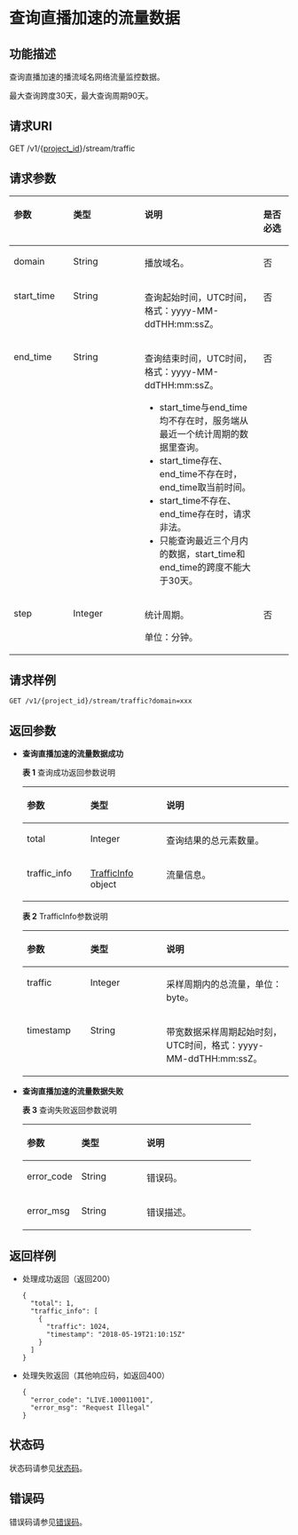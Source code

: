 # 查询直播加速的流量数据<a name="live_03_0015"></a>

## 功能描述<a name="section1957342668150255"></a>

查询直播加速的播流域名网络流量监控数据。

最大查询跨度30天，最大查询周期90天。

## 请求URI<a name="section1931285125150255"></a>

GET /v1/\{[project\_id](获取项目ID.md)\}/stream/traffic

## 请求参数<a name="section1506386570150255"></a>

<a name="table1235062887150255"></a>
<table><thead align="left"><tr id="row260468041150255"><th class="cellrowborder" valign="top" width="21.279999999999998%" id="mcps1.1.5.1.1"><p id="p2137011526150255"><a name="p2137011526150255"></a><a name="p2137011526150255"></a>参数</p>
</th>
<th class="cellrowborder" valign="top" width="25.53%" id="mcps1.1.5.1.2"><p id="p1947146384150255"><a name="p1947146384150255"></a><a name="p1947146384150255"></a>类型</p>
</th>
<th class="cellrowborder" valign="top" width="42.55%" id="mcps1.1.5.1.3"><p id="p1810788042150255"><a name="p1810788042150255"></a><a name="p1810788042150255"></a>说明</p>
</th>
<th class="cellrowborder" valign="top" width="10.639999999999999%" id="mcps1.1.5.1.4"><p id="p620528052150255"><a name="p620528052150255"></a><a name="p620528052150255"></a>是否必选</p>
</th>
</tr>
</thead>
<tbody><tr id="row789876537150255"><td class="cellrowborder" valign="top" width="21.279999999999998%" headers="mcps1.1.5.1.1 "><p id="p1252334749150255"><a name="p1252334749150255"></a><a name="p1252334749150255"></a>domain</p>
</td>
<td class="cellrowborder" valign="top" width="25.53%" headers="mcps1.1.5.1.2 "><p id="p1754192014241"><a name="p1754192014241"></a><a name="p1754192014241"></a>String</p>
</td>
<td class="cellrowborder" valign="top" width="42.55%" headers="mcps1.1.5.1.3 "><p id="p1932726356150255"><a name="p1932726356150255"></a><a name="p1932726356150255"></a>播放域名。</p>
</td>
<td class="cellrowborder" valign="top" width="10.639999999999999%" headers="mcps1.1.5.1.4 "><p id="p654155902150255"><a name="p654155902150255"></a><a name="p654155902150255"></a>否</p>
</td>
</tr>
<tr id="row966105258150255"><td class="cellrowborder" valign="top" width="21.279999999999998%" headers="mcps1.1.5.1.1 "><p id="p1612337086150255"><a name="p1612337086150255"></a><a name="p1612337086150255"></a>start_time</p>
</td>
<td class="cellrowborder" valign="top" width="25.53%" headers="mcps1.1.5.1.2 "><p id="p155461820172410"><a name="p155461820172410"></a><a name="p155461820172410"></a>String</p>
</td>
<td class="cellrowborder" valign="top" width="42.55%" headers="mcps1.1.5.1.3 "><p id="p1109984189150255"><a name="p1109984189150255"></a><a name="p1109984189150255"></a>查询起始时间，UTC时间，格式：yyyy-MM-ddTHH:mm:ssZ。</p>
</td>
<td class="cellrowborder" valign="top" width="10.639999999999999%" headers="mcps1.1.5.1.4 "><p id="p1847878010150255"><a name="p1847878010150255"></a><a name="p1847878010150255"></a>否</p>
</td>
</tr>
<tr id="row416172948150255"><td class="cellrowborder" valign="top" width="21.279999999999998%" headers="mcps1.1.5.1.1 "><p id="p139459609150255"><a name="p139459609150255"></a><a name="p139459609150255"></a>end_time</p>
</td>
<td class="cellrowborder" valign="top" width="25.53%" headers="mcps1.1.5.1.2 "><p id="p1155012010246"><a name="p1155012010246"></a><a name="p1155012010246"></a>String</p>
</td>
<td class="cellrowborder" valign="top" width="42.55%" headers="mcps1.1.5.1.3 "><p id="p4264151722512"><a name="p4264151722512"></a><a name="p4264151722512"></a>查询结束时间，UTC时间，格式：yyyy-MM-ddTHH:mm:ssZ。</p>
<a name="ul11360123719259"></a><a name="ul11360123719259"></a><ul id="ul11360123719259"><li>start_time与end_time均不存在时，服务端从最近一个统计周期的数据里查询。</li><li>start_time存在、end_time不存在时，end_time取当前时间。</li><li>start_time不存在、end_time存在时，请求非法。</li><li>只能查询最近三个月内的数据<span id="ph10598174110586"><a name="ph10598174110586"></a><a name="ph10598174110586"></a>，</span><span id="ph19335165635810"><a name="ph19335165635810"></a><a name="ph19335165635810"></a>start_time</span><span id="ph4964134110584"><a name="ph4964134110584"></a><a name="ph4964134110584"></a>和<span id="ph469341412594"><a name="ph469341412594"></a><a name="ph469341412594"></a>end_time</span>的跨度不能大于30天</span>。</li></ul>
</td>
<td class="cellrowborder" valign="top" width="10.639999999999999%" headers="mcps1.1.5.1.4 "><p id="p1824816020150255"><a name="p1824816020150255"></a><a name="p1824816020150255"></a>否</p>
</td>
</tr>
<tr id="row729021511320"><td class="cellrowborder" valign="top" width="21.279999999999998%" headers="mcps1.1.5.1.1 "><p id="p529061520134"><a name="p529061520134"></a><a name="p529061520134"></a>step</p>
</td>
<td class="cellrowborder" valign="top" width="25.53%" headers="mcps1.1.5.1.2 "><p id="p15291191518135"><a name="p15291191518135"></a><a name="p15291191518135"></a>Integer</p>
</td>
<td class="cellrowborder" valign="top" width="42.55%" headers="mcps1.1.5.1.3 "><p id="p12291181581310"><a name="p12291181581310"></a><a name="p12291181581310"></a>统计周期。</p>
<p id="p0176127181518"><a name="p0176127181518"></a><a name="p0176127181518"></a>单位：分钟。</p>
</td>
<td class="cellrowborder" valign="top" width="10.639999999999999%" headers="mcps1.1.5.1.4 "><p id="p4291111520131"><a name="p4291111520131"></a><a name="p4291111520131"></a>否</p>
</td>
</tr>
</tbody>
</table>

## 请求样例<a name="section83785819150255"></a>

```
GET /v1/{project_id}/stream/traffic?domain=xxx

```

## 返回参数<a name="section693521337150255"></a>

-   **查询直播加速的流量数据成功**

    **表 1**  查询成功返回参数说明

    <a name="table1225528526150255"></a>
    <table><thead align="left"><tr id="row1754576303150255"><th class="cellrowborder" valign="top" width="23.810000000000002%" id="mcps1.2.4.1.1"><p id="p53759805150255"><a name="p53759805150255"></a><a name="p53759805150255"></a>参数</p>
    </th>
    <th class="cellrowborder" valign="top" width="28.57%" id="mcps1.2.4.1.2"><p id="p1671101247150255"><a name="p1671101247150255"></a><a name="p1671101247150255"></a>类型</p>
    </th>
    <th class="cellrowborder" valign="top" width="47.620000000000005%" id="mcps1.2.4.1.3"><p id="p343504619150255"><a name="p343504619150255"></a><a name="p343504619150255"></a>说明</p>
    </th>
    </tr>
    </thead>
    <tbody><tr id="row161007246150255"><td class="cellrowborder" valign="top" width="23.810000000000002%" headers="mcps1.2.4.1.1 "><p id="p29769815150255"><a name="p29769815150255"></a><a name="p29769815150255"></a>total</p>
    </td>
    <td class="cellrowborder" valign="top" width="28.57%" headers="mcps1.2.4.1.2 "><p id="p1406089685150255"><a name="p1406089685150255"></a><a name="p1406089685150255"></a>Integer</p>
    </td>
    <td class="cellrowborder" valign="top" width="47.620000000000005%" headers="mcps1.2.4.1.3 "><p id="p1008324702150255"><a name="p1008324702150255"></a><a name="p1008324702150255"></a>查询结果的总元素数量。</p>
    </td>
    </tr>
    <tr id="row718466595150255"><td class="cellrowborder" valign="top" width="23.810000000000002%" headers="mcps1.2.4.1.1 "><p id="p1634346773150255"><a name="p1634346773150255"></a><a name="p1634346773150255"></a>traffic_info</p>
    </td>
    <td class="cellrowborder" valign="top" width="28.57%" headers="mcps1.2.4.1.2 "><p id="p2128323436150255"><a name="p2128323436150255"></a><a name="p2128323436150255"></a><a href="#table1363220572150255">TrafficInfo </a>object</p>
    </td>
    <td class="cellrowborder" valign="top" width="47.620000000000005%" headers="mcps1.2.4.1.3 "><p id="p1275648623150255"><a name="p1275648623150255"></a><a name="p1275648623150255"></a>流量信息。</p>
    </td>
    </tr>
    </tbody>
    </table>

    **表 2**  TrafficInfo参数说明

    <a name="table1363220572150255"></a>
    <table><thead align="left"><tr id="row1374062707150255"><th class="cellrowborder" valign="top" width="23.810000000000002%" id="mcps1.2.4.1.1"><p id="p534275700150255"><a name="p534275700150255"></a><a name="p534275700150255"></a>参数</p>
    </th>
    <th class="cellrowborder" valign="top" width="28.57%" id="mcps1.2.4.1.2"><p id="p943769486150255"><a name="p943769486150255"></a><a name="p943769486150255"></a>类型</p>
    </th>
    <th class="cellrowborder" valign="top" width="47.620000000000005%" id="mcps1.2.4.1.3"><p id="p1174396316150255"><a name="p1174396316150255"></a><a name="p1174396316150255"></a>说明</p>
    </th>
    </tr>
    </thead>
    <tbody><tr id="row1044875856150255"><td class="cellrowborder" valign="top" width="23.810000000000002%" headers="mcps1.2.4.1.1 "><p id="p2109768418150255"><a name="p2109768418150255"></a><a name="p2109768418150255"></a>traffic</p>
    </td>
    <td class="cellrowborder" valign="top" width="28.57%" headers="mcps1.2.4.1.2 "><p id="p514956999150255"><a name="p514956999150255"></a><a name="p514956999150255"></a>Integer</p>
    </td>
    <td class="cellrowborder" valign="top" width="47.620000000000005%" headers="mcps1.2.4.1.3 "><p id="p313494824150255"><a name="p313494824150255"></a><a name="p313494824150255"></a>采样周期内的总流量，单位：byte。</p>
    </td>
    </tr>
    <tr id="row2006702094150255"><td class="cellrowborder" valign="top" width="23.810000000000002%" headers="mcps1.2.4.1.1 "><p id="p1947810768150255"><a name="p1947810768150255"></a><a name="p1947810768150255"></a>timestamp</p>
    </td>
    <td class="cellrowborder" valign="top" width="28.57%" headers="mcps1.2.4.1.2 "><p id="p577761042419"><a name="p577761042419"></a><a name="p577761042419"></a>String</p>
    </td>
    <td class="cellrowborder" valign="top" width="47.620000000000005%" headers="mcps1.2.4.1.3 "><p id="p1894881076150255"><a name="p1894881076150255"></a><a name="p1894881076150255"></a>带宽数据采样周期起始时刻，UTC时间，格式：yyyy-MM-ddTHH:mm:ssZ。</p>
    </td>
    </tr>
    </tbody>
    </table>


-   **查询直播加速的流量数据失败**

    **表 3**  查询失败返回参数说明

    <a name="table1123230449150255"></a>
    <table><thead align="left"><tr id="row1585400782150255"><th class="cellrowborder" valign="top" width="23.810000000000002%" id="mcps1.2.4.1.1"><p id="p396696254150255"><a name="p396696254150255"></a><a name="p396696254150255"></a>参数</p>
    </th>
    <th class="cellrowborder" valign="top" width="28.57%" id="mcps1.2.4.1.2"><p id="p1754993942150255"><a name="p1754993942150255"></a><a name="p1754993942150255"></a>类型</p>
    </th>
    <th class="cellrowborder" valign="top" width="47.620000000000005%" id="mcps1.2.4.1.3"><p id="p2137264752150255"><a name="p2137264752150255"></a><a name="p2137264752150255"></a>说明</p>
    </th>
    </tr>
    </thead>
    <tbody><tr id="row762095288150255"><td class="cellrowborder" valign="top" width="23.810000000000002%" headers="mcps1.2.4.1.1 "><p id="p1155022496150255"><a name="p1155022496150255"></a><a name="p1155022496150255"></a>error_code</p>
    </td>
    <td class="cellrowborder" valign="top" width="28.57%" headers="mcps1.2.4.1.2 "><p id="p581312515244"><a name="p581312515244"></a><a name="p581312515244"></a>String</p>
    </td>
    <td class="cellrowborder" valign="top" width="47.620000000000005%" headers="mcps1.2.4.1.3 "><p id="p1964518017150255"><a name="p1964518017150255"></a><a name="p1964518017150255"></a>错误码。</p>
    </td>
    </tr>
    <tr id="row844855277150255"><td class="cellrowborder" valign="top" width="23.810000000000002%" headers="mcps1.2.4.1.1 "><p id="p939872055150255"><a name="p939872055150255"></a><a name="p939872055150255"></a>error_msg</p>
    </td>
    <td class="cellrowborder" valign="top" width="28.57%" headers="mcps1.2.4.1.2 "><p id="p381652502410"><a name="p381652502410"></a><a name="p381652502410"></a>String</p>
    </td>
    <td class="cellrowborder" valign="top" width="47.620000000000005%" headers="mcps1.2.4.1.3 "><p id="p891871820150255"><a name="p891871820150255"></a><a name="p891871820150255"></a>错误描述。</p>
    </td>
    </tr>
    </tbody>
    </table>


## 返回样例<a name="section1217907390150255"></a>

-   处理成功返回（返回200）

    ```
    {
      "total": 1,
      "traffic_info": [
        {
          "traffic": 1024,
          "timestamp": "2018-05-19T21:10:15Z"
        }
      ]
    }
    
    ```

-   处理失败返回（其他响应码，如返回400）

    ```
    {
      "error_code": "LIVE.100011001",
      "error_msg": "Request Illegal"
    }
    
    ```


## 状态码<a name="section3507628544"></a>

状态码请参见[状态码](状态码.md)。

## 错误码<a name="section456914229249"></a>

错误码请参见[错误码](https://apierrorcenter.developer.huaweicloud.com/apierrorcenter/errorcode?product=Live&locale=zh-cn)。

